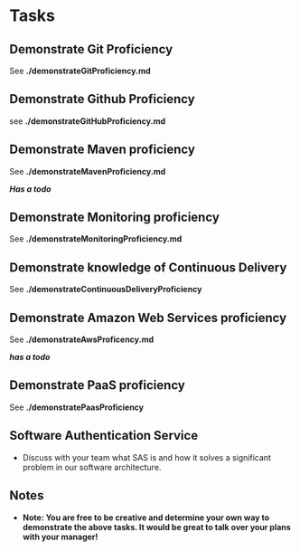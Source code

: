 # Tasks

## Demonstrate Git Proficiency

See **./demonstrateGitProficiency.md**

## Demonstrate Github Proficiency

see **./demonstrateGitHubProficiency.md**

## Demonstrate Maven proficiency

See **./demonstrateMavenProficiency.md**

***Has a todo***

## Demonstrate Monitoring proficiency

See **./demonstrateMonitoringProficiency.md**

## Demonstrate knowledge of Continuous Delivery

See **./demonstrateContinuousDeliveryProficiency**

## Demonstrate Amazon Web Services proficiency

See **./demonstrateAwsProficency.md**

***has a todo***

## Demonstrate PaaS proficiency

See **./demonstratePaasProficiency**


## Software Authentication Service

* Discuss with your team what SAS is and how it solves a significant problem in our software architecture.

## Notes

* **Note: You are free to be creative and determine your own way to demonstrate the above tasks. It would be great to talk over your plans with your manager!**